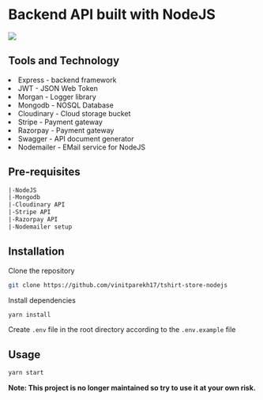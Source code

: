 # Backend API built with NodeJS

![](https://images-ext-2.discordapp.net/external/Mt1D6bqOe8d4FUnOmin3sRbzbxBBsMoQCGb3SCrqqJ8/https/repository-images.githubusercontent.com/492801891/219e0a9c-d4ef-4606-8a84-13cbfe89d06c?width=1325&height=662)

## Tools and Technology

<li> Express - backend framework 

<li> JWT - JSON Web Token 

<li> Morgan - Logger library 

<li> Mongodb - NOSQL Database 

<li> Cloudinary - Cloud storage bucket 

<li> Stripe - Payment gateway 

<li> Razorpay - Payment gateway 

<li> Swagger - API document generator 

<li> Nodemailer - EMail service for NodeJS

## Pre-requisites

```txt
|-NodeJS 
|-Mongodb
|-Cloudinary API
|-Stripe API 
|-Razorpay API 
|-Nodemailer setup
```

## Installation

Clone the repository

```bash
git clone https://github.com/vinitparekh17/tshirt-store-nodejs
```

Install dependencies

```bash
yarn install
```

Create `.env` file in the root directory according to the `.env.example` file

## Usage

```bash
yarn start
```

<b> Note: This project is no longer maintained so try to use it at your own risk. </b>